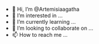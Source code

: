 - 👋 Hi, I’m @Artemisiaagatha
- 👀 I’m interested in ...
- 🌱 I’m currently learning ...
- 💞️ I’m looking to collaborate on ...
- 📫 How to reach me ...

<!---
Artemisiaagatha/Artemisiaagatha is a ✨ special ✨ repository because its `README.md` (this file) appears on your GitHub profile.
You can click the Preview link to take a look at your changes.
--->
